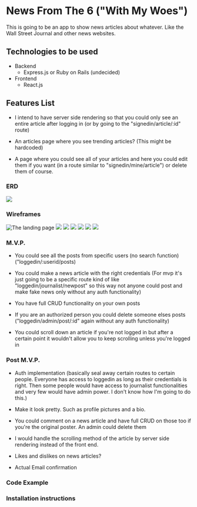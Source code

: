 # News From The 6 ("With My Woes")
This is going to be an app to show news articles about whatever. Like the Wall Street Journal and other news websites.

## Technologies to be used
+ Backend
    + Express.js or Ruby on Rails (undecided)
+ Frontend 
    + React.js

## Features List
+ I intend to have server side rendering so that you could only see an entire article after logging in (or by going to the "signedin/article/:id" route)

+ An articles page where you see trending articles? (This might be hardcoded)

+ A page where you could see all of your articles and here you could edit them if you want (in a route similar to "signedin/mine/article") or delete them of course.

### ERD
![](https://github.com/angeljuarez77/news-from-the-6/blob/master/wireframe/ERD/erd.jpg)
### Wireframes
![The landing page](https://github.com/angeljuarez77/news-from-the-6/blob/master/wireframe/landingpage.jpg)
![](https://github.com/angeljuarez77/news-from-the-6/blob/master/wireframe/loggedin.jpg)
![](https://github.com/angeljuarez77/news-from-the-6/blob/master/wireframe/loggedin:posts.jpg)
![](https://github.com/angeljuarez77/news-from-the-6/blob/master/wireframe/loggedin:userid:articleid.jpg)
![](https://github.com/angeljuarez77/news-from-the-6/blob/master/wireframe/loggedin:userid:posts.jpg)
![](https://github.com/angeljuarez77/news-from-the-6/blob/master/wireframe/mypost:id.jpg)
![](https://github.com/angeljuarez77/news-from-the-6/blob/master/wireframe/mypost:id:edit.jpg)
### M.V.P.
+ You could see all the posts from specific users (no search function)("loggedin/:userid/posts)

+ You could make a news article with the right credentials (For mvp it's just going to be a specific route kind of like "loggedin/journalist/newpost" so this way not anyone could post and make fake news only without any auth functionality)

+ You have full CRUD functionality on your own posts

+ If you are an authorized person you could delete someone elses posts ("loggedin/admin/post/:id" again without any auth functionality)

+ You could scroll down an article if you're not logged in but after a certain point it wouldn't allow you to keep scrolling unless you're logged in

### Post M.V.P.
+ Auth implementation (basically seal away certain routes to certain people. Everyone has access to loggedin as long as their credentials is right. Then some people would have access to journalist functionalities and very few would have admin power. I don't know how I'm going to do this.)

+ Make it look pretty. Such as profile pictures and a bio.

+ You could comment on a news article and have full CRUD on those too if you're the original poster. An admin could delete them

+ I would handle the scrolling method of the article by server side rendering instead of the front end.

+ Likes and dislikes on news articles?

+ Actual Email confirmation 

### Code Example
### Installation instructions
